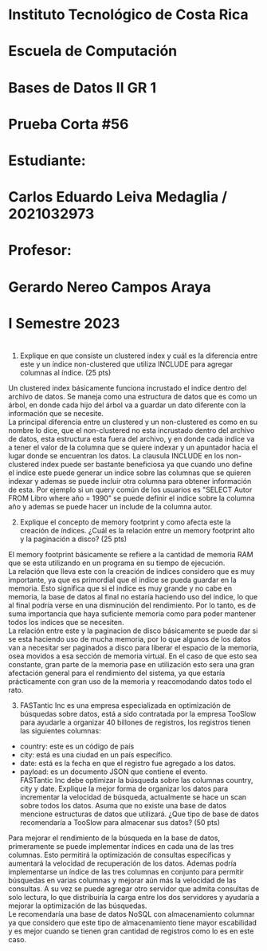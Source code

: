 [//]: # (Portada)
# Instituto Tecnológico de Costa Rica

# Escuela de Computación

# Bases de Datos II GR 1

# Prueba Corta #56

# Estudiante: 
# Carlos Eduardo Leiva Medaglia / 2021032973

# Profesor: 
# Gerardo Nereo Campos Araya

# I Semestre 2023
# 
# 
# 
# 
# 
# 
# 
# 
# 
# 
# 
# 
# 
# 
# 
# 
#
[//]: # (Resolución Quiz)
1. Explique en que consiste un clustered index y cuál es la diferencia entre este y un índice non-clustered que utiliza INCLUDE para agregar columnas al índice. (25 pts)  

Un clustered index básicamente funciona incrustado el indice dentro del archivo de datos. Se maneja como una estructura de datos que es como un árbol, en donde cada hijo del árbol va a guardar un dato diferente con la información que se necesite.  
La principal diferencia entre un clustered y un non-clustered es como en su nombre lo dice, que el non-clustered no esta incrustado dentro del archivo de datos, esta estructura esta fuera del archivo, y en donde cada indice va a tener el valor de la columna que se quiere indexar y un apuntador hacia el lugar donde se encuentran los datos. La clausula INCLUDE en los non-clustered index puede ser bastante beneficiosa ya que cuando uno define el indice este puede generar un indice sobre las columnas que se quieren indexar y ademas se puede incluir otra columna para obtener información de esta. Por ejemplo si un query común de los usuarios es "SELECT Autor FROM Libro where año = 1990" se puede definir el indice sobre la columna año y ademas se puede hacer un include de la columna autor.  

2. Explique el concepto de memory footprint y como afecta este la creación de índices. ¿Cuál es la relación entre un memory footprint alto y la paginación a disco? (25 pts)  

El memory footprint básicamente se refiere a la cantidad de memoria RAM que se esta utilizando en un programa en su tiempo de ejecución.   
La relación que lleva este con la creación de indices considero que es muy importante, ya que es primordial que el indice se pueda guardar en la memoria. Esto significa que si el indice es muy grande y no cabe en memoria, la base de datos al final no estaría haciendo uso del indice, lo que al final podría verse en una disminución del rendimiento. Por lo tanto, es de suma importancia que haya suficiente memoria como para poder mantener todos los indices que se necesiten.  
La relación entre este y la paginacion de disco básicamente se puede dar si se esta haciendo uso de mucha memoria, por lo que algunos de los datos van a necesitar ser paginados a disco para liberar el espacio de la memoria, osea movidos a esa sección de memoria virtual. En el caso de que esto sea constante, gran parte de la memoria pase en utilización esto sera una gran afectación general para el rendimiento del sistema, ya que estaría prácticamente con gran uso de la memoria y reacomodando datos todo el rato.

3. FASTantic Inc es una empresa especializada en optimización de búsquedas sobre datos, está a sido contratada por la empresa TooSlow para ayudarle a organizar 40 billones de registros, los registros tienen las siguientes columnas:
- country: este es un código de país  
-  city: está es una ciudad en un país específico.  
-  date: está es la fecha en que el registro fue agregado a los datos.  
-  payload: es un documento JSON que contiene el evento.  
FASTantic Inc debe optimizar la búsqueda sobre las columnas country, city y date. Explique la mejor forma de organizar los datos para incrementar la velocidad de búsqueda, actualmente se hace un scan sobre todos los datos. Asuma que no existe una base de datos mencione estructuras de datos que utilizará. ¿Que tipo de base de datos recomendaría a TooSlow para almacenar sus datos? (50 pts)  

Para mejorar el rendimiento de la búsqueda en la base de datos, primeramente se puede implementar índices en cada una de las tres columnas. Esto permitirá la optimización de consultas específicas y aumentará la velocidad de recuperación de los datos. Ademas podría implementarse un índice de las tres columnas en conjunto para permitir búsquedas en varias columnas y mejorar aún más la velocidad de las consultas. A su vez se puede agregar otro servidor que admita consultas de solo lectura, lo que distribuiría la carga entre los dos servidores y ayudaría a mejorar la optimización de las búsquedas.  
Le recomendaría una base de datos NoSQL con almacenamiento columnar ya que considero que este tipo de almacenamiento tiene mayor escabilidad y es mejor cuando se tienen gran cantidad de registros como lo es en este caso.